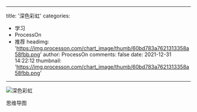 
---
title: '深色彩虹'
categories: 
 - 学习
 - ProcessOn
 - 推荐
headimg: 'https://img.processon.com/chart_image/thumb/60bd783a7621313358a58fbb.png'
author: ProcessOn
comments: false
date: 2021-12-31 14:22:12
thumbnail: 'https://img.processon.com/chart_image/thumb/60bd783a7621313358a58fbb.png'
---

<div>   
<img class="thumb" alt="深色彩虹" src="https://img.processon.com/chart_image/thumb/60bd783a7621313358a58fbb.png" referrerpolicy="no-referrer">
<p>思维导图</p>  
</div>
            